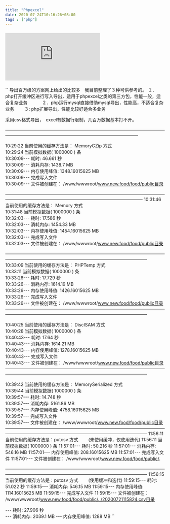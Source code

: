 ```yaml
---
title: "Phpexcel"
date: 2020-07-24T10:16:26+08:00
tags : ["php"]
---
```

#### ![*](https://img.shields.io/static/v1?label=smoke&message=<PHPEXCEL>&color=yellowgreen&style=for-the-badge&logo=appveyor&suffix=download&?link=http://left&link=http://google.com)
``
导出百万级的方案网上给出的比较多　我目前整理了３种可供参考的。
１．php打开缓冲区进行写入导出，适用于phpexcel之类的第三方包，性能一般，适合复杂业务　　　
２．php运行mysql直接借助mysql导出，性能高，不适合复杂业务　　
３: php扩展导出，性能比较好适合多业务

采用csv格式导出，　excel有数据行限制，几百万数据基本打不开。

——————————————————————————————————————————————————————————————————

10:29:22 当前使用的缓存方法是： MemoryGZip 方式			
10:29:24 当前模拟数据( 1000000 ) 条			
10:30:09--- 耗时: 46.661 秒			
10:30:09--- 消耗内存: 1438.7 MB			
10:30:09--- 内存使用峰值: 1348.16015625 MB			
10:30:09--- 完成写入文件			
10:30:09--- 文件被创建在： /www/wwwroot/www.new.food/food/public目录			

———————————————————————————————————————————————————————————————————
10:31:46 当前使用的缓存方法是： Memory 方式			
10:31:48 当前模拟数据( 1000000 ) 条			
10:32:03--- 耗时: 17.586 秒			
10:32:03--- 消耗内存: 1454.33 MB			
10:32:03--- 内存使用峰值: 1454.16015625 MB			
10:32:03--- 完成写入文件			
10:32:03--- 文件被创建在： /www/wwwroot/www.new.food/food/public目录			

————————————————————————————————————————————————————————————————————
10:33:09 当前使用的缓存方法是： PHPTemp 方式			
10:33:11 当前模拟数据( 1000000 ) 条			
10:33:26--- 耗时: 17.729 秒			
10:33:26--- 消耗内存: 1614.19 MB			
10:33:26--- 内存使用峰值: 1426.16015625 MB			
10:33:26--- 完成写入文件			
10:33:26--- 文件被创建在： /www/wwwroot/www.new.food/food/public目录			
————————————————————————————————————————————————————————————————————

10:40:25 当前使用的缓存方法是： DiscISAM 方式			
10:40:28 当前模拟数据( 1000000 ) 条			
10:40:43--- 耗时: 17.64 秒			
10:40:43--- 消耗内存: 1614.21 MB			
10:40:43--- 内存使用峰值: 1278.16015625 MB			
10:40:43--- 完成写入文件			
10:40:43--- 文件被创建在： /www/wwwroot/www.new.food/food/public目录			
————————————————————————————————————————————————————————————————————

10:39:42 当前使用的缓存方法是： MemorySerialized 方式			
10:39:44 当前模拟数据( 1000000 ) 条			
10:39:57--- 耗时: 14.748 秒			
10:39:57--- 消耗内存: 5161.86 MB			
10:39:57--- 内存使用峰值: 4758.16015625 MB			
10:39:57--- 完成写入文件			
10:39:57--- 文件被创建在： /www/wwwroot/www.new.food/food/public目录			
————————————————————————————————————————————————————————————————————
11:56:11 当前使用的缓存方法是：putcsv 方式 　　(未使用缓冲，仅使用迭代)
11:56:11 当前模拟数据( 1000000 ) 条 
11:57:01--- 耗时: 50.216 秒 
11:57:01--- 消耗内存: 546.16 MB 
11:57:01--- 内存使用峰值: 208.16015625 MB 
11:57:01--- 完成写入文件 11:57:01--- 文件被创建在： /www/wwwroot/www.new.food/food/public/.

————————————————————————————————————————————————————————————————————
11:56:15 当前使用的缓存方法是：putcsv 方式 　　(使用缓冲和迭代)
11:59:15--- 耗时: 51.022 秒
11:59:15--- 消耗内存: 546.15 MB
11:59:15--- 内存使用峰值: 1114.16015625 MB
11:59:15--- 完成写入文件
11:59:15--- 文件被创建在： /www/wwwroot/www.new.food/food/public/../20200721115824.csv目录



			
--- 耗时: 27.906 秒	
--- 消耗内存: 2039.1 MB	
--- 内存使用峰值: 1288 MB
``